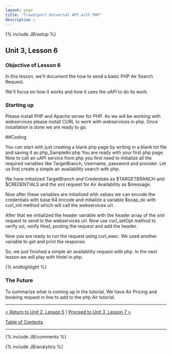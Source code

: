 ```yaml
---
layout: page
title: "Travelport Universal API with PHP"
description :
---
```

{% include JB/setup %}

## Unit 3, Lesson 6

### Objective of Lesson 6

In this lesson, we'll document the how to send a basic PHP Air Search Request.

We'll focus on how it works and how it uses the uAPI to do its work.  

### Starting up

Please install PHP and Apache server for PHP. As we will be working with webservices please install CURL to work with webservices in php.
Once installation is done we are ready to go.


##Coding

You can start with just creating a blank php page by writing <?php          ?> in a blank txt file and saving it as php_SampleAir.php
You are ready with your first php page. Now to call an uAPI service from php you first need to initialize all the required variables like TargetBranch,
Username, password and provider. Let us first create a simple air availability search with php.

We have initialized TargetBranch and Credentials as $TARGETBRANCH and $CREDENTIALS and the xml request for Air Availability as $message.

Now after these variables are initialized with values we can encode the credentials with base 64 encode and initialize a variable $soap_do with curl_init
method which will call the webservices url.

After that we initialized the header variable with the header array of the xml request to send to the webservices url. Now use curl_setOpt method
to verify ssl, verify Host, posting the request and add the header.

Now you are ready to run the request using curl_exec. We used another variable to get and print the response.


So, we just finished a simple air availability request with php. In the next lesson we will play with Hotel in php.

{% endhighlight %}

### The Future

To summarize what is coming up in the tutorial, We have Air Pricing and booking request in line to add to the php Air tutorial.

----------------------

[< Return to Unit 2, Lesson 5](lesson_2-5.html) | [Proceed to Unit 3, Lesson 7 >](lesson_3-7.html)

[Table of Contents](index.html)
<hr>

{% include JB/comments %}

{% include JB/analytics %}






